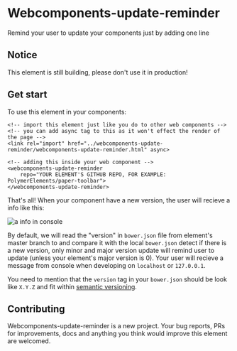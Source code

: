 # Webcomponents-update-reminder
Remind your user to update your components just by adding one line

## Notice
This element is still building, please don't use it in production!

## Get start
To use this element in your components:
```
<!-- import this element just like you do to other web components -->
<!-- you can add async tag to this as it won't effect the render of the page -->
<link rel="import" href="../webcomponents-update-reminder/webcomponents-update-reminder.html" async>

<!-- adding this inside your web component -->
<webcomponents-update-reminder
    repo="YOUR ELEMENT'S GITHUB REPO, FOR EXAMPLE: PolymerElements/paper-toolbar">
</webcomponents-update-reminder>
```
That's all! When your component have a new version, the user will recieve a info like this:

![a info in console](https://raw.githubusercontent.com/markhuang1212/webcomponents-update-reminder/master/info.JPG)


By default, we will read the "version" in `bower.json` file from element's master branch to and compare it with the local `bower.json` detect if there is a new version, only minor and major version update will remind user to update (unless your element's major version is 0). Your user will recieve a message from console when developing on `localhost` or `127.0.0.1`.

You need to mention that the `version` tag in your `bower.json` should be look like `X.Y.Z` and fit within [semantic versioning](http://semver.org/).

## Contributing

Webcomponents-update-reminder is a new project. Your bug reports, PRs for improvements, docs and anything you think would improve this element are welcomed.
